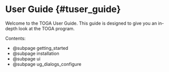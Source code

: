 User Guide {#tuser_guide}
============
Welcome to the TOGA User Guide. This guide is designed to give you an in-depth look at the TOGA program.

Contents:

* @subpage getting_started
* @subpage installation
* @subpage ui
* @subpage ug_dialogs_configure